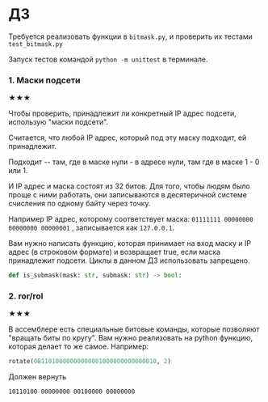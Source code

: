 # ДЗ 
Требуется реализовать функции в `bitmask.py`, и проверить их тестами `test_bitmask.py`

Запуск тестов командой `python -m unittest` в терминале.

### 1. Маски подсети
★★★

Чтобы проверить, принадлежит ли конкретный IP адрес подсети, использую "маски подсети".

Считается, что любой IP адрес, который под эту маску подходит, ей принадлежит.

Подходит -- там, где в маске нули - в адресе нули, там где в маске 1 - 0 или 1.

И IP адрес и маска состоят из 32 битов. Для того, чтобы людям было проще с ними работать, они записываются в десятеричной системе счисления по одному байту через точку.

Например IP адрес, которому соответствует маска: 
 `01111111 00000000 00000000 00000001`
, записывается как `127.0.0.1`.

Вам нужно написать функцию, которая принимает на вход маску и IP адрес (в строковом формате) и возвращает true, если маска принадлежит подсети.
Циклы в данном ДЗ использовать запрещено. 
 
```python
def is_submask(mask: str, submask: str) -> bool:
```

### 2. ror/rol
★★★

В ассемблере есть специальные битовые команды, которые позволяют "вращать биты по кругу". 
Вам нужно реализовать на python функцию, которая делает то же самое.
Например:

```python
rotate(0B11010000000000001000000000000010, 2)
```

Должен вернуть

```text
10110100 00000000 00100000 00000000
```
